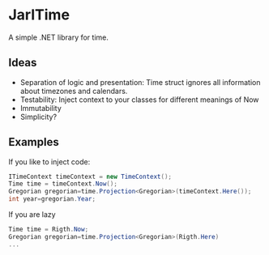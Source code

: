 JarlTime
========
A simple .NET library for time.

Ideas
-----
* Separation of logic and presentation: Time struct ignores all information about timezones and calendars.
* Testability: Inject context to your classes for different meanings of Now
* Immutability
* Simplicity?

Examples
--------
If you like to inject code:
```csharp
ITimeContext timeContext = new TimeContext();
Time time = timeContext.Now();
Gregorian gregorian=time.Projection<Gregorian>(timeContext.Here());
int year=gregorian.Year;
```

If you are lazy
```csharp
Time time = Rigth.Now;
Gregorian gregorian=time.Projection<Gregorian>(Rigth.Here)
...
```
